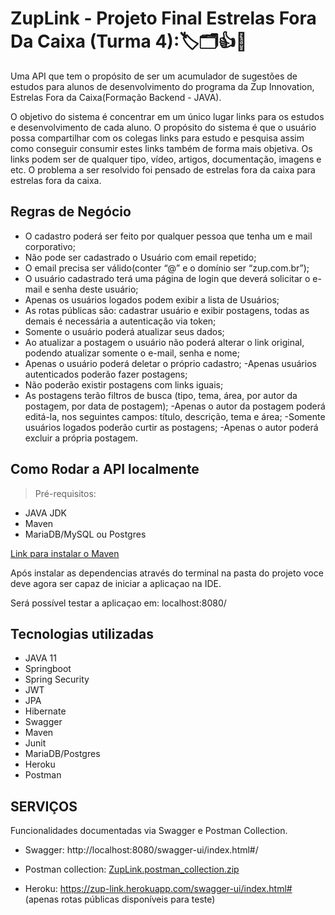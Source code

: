 # ZupLink -  Projeto Final Estrelas Fora Da Caixa (Turma 4)::label::card_index_dividers::+1::rocket:

Uma API que tem o propósito de ser um acumulador de sugestões de estudos para alunos de desenvolvimento do programa da Zup Innovation, Estrelas Fora da Caixa(Formação Backend - JAVA).  

O objetivo do sistema é concentrar em um único lugar links para os estudos e desenvolvimento de cada aluno. O propósito do sistema é que o usuário possa compartilhar com os colegas links para estudo e pesquisa assim como conseguir consumir estes links também de forma mais objetiva. Os links podem ser de qualquer tipo, vídeo, artigos, documentação, imagens e etc. 
O problema a ser resolvido foi pensado de estrelas fora da caixa para estrelas fora da caixa.

## Regras de Negócio

- O cadastro poderá ser feito por qualquer pessoa que tenha um e mail corporativo;
- Não pode ser cadastrado o Usuário com email repetido;
- O email precisa ser válido(conter “@” e o domínio ser “zup.com.br”);
- O usuário cadastrado terá uma página de login que deverá solicitar o e-mail e senha deste usuário;
- Apenas os usuários logados podem  exibir  a lista de Usuários;
- As rotas públicas são: cadastrar usuário e exibir postagens, todas as demais é necessária a autenticação via token;
- Somente o usuário poderá atualizar seus dados;
- Ao atualizar a postagem o usuário não poderá alterar o link original, podendo atualizar somente o  e-mail, senha e nome;
- Apenas o usuário poderá deletar o próprio cadastro;
-Apenas usuários autenticados poderão fazer postagens;
- Não poderão existir postagens com links iguais;
- As postagens terão filtros de busca (tipo, tema, área, por autor da postagem, por data de postagem);
-Apenas o autor da postagem poderá editá-la, nos seguintes campos: título, descrição, tema e área;
-Somente usuários logados poderão curtir as postagens;
-Apenas o autor poderá excluir a própria postagem.

## Como Rodar a API localmente

> Pré-requisitos:

- JAVA JDK
- Maven
- MariaDB/MySQL ou Postgres

[Link para instalar o Maven](https://maven.apache.org/download.cgi)

Após instalar as dependencias através do terminal na pasta do projeto voce deve agora ser capaz de iniciar a aplicaçao na IDE. 

Será possível testar a aplicaçao em: localhost:8080/

## Tecnologias utilizadas

- JAVA 11
- Springboot
- Spring Security
- JWT
- JPA
- Hibernate
- Swagger
- Maven
- Junit
- MariaDB/Postgres
- Heroku
- Postman

## SERVIÇOS

Funcionalidades documentadas via Swagger e Postman Collection.

- Swagger: http://localhost:8080/swagger-ui/index.html#/

- Postman collection: [ZupLink.postman_collection.zip](https://github.com/JeycianeFaria/ProjetoFinal/blob/2facf188335ae9be0387f3c75c1da3507b25e659/ZupLink.postman_collection.zip)
- Heroku: https://zup-link.herokuapp.com/swagger-ui/index.html# (apenas rotas públicas disponíveis para teste)




